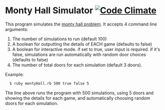 # Monty Hall Simulator [![Code Climate](https://codeclimate.com/github/MrAlexLau/monty_hall/badges/gpa.svg)](https://codeclimate.com/github/MrAlexLau/monty_hall)

This program simulates the [monty hall problem](http://en.wikipedia.org/wiki/Monty_Hall_problem). It accepts 4 command line arguments:
 1. The number of simulations to run (default 100)
 2. A boolean for outputting the details of EACH game (defaults to false)
 3. A boolean for interactive mode. if set to true, user input is required. if it's false, simulations are run automatically with random door choices (defaults to false)
 4. The number of total doors for each simulation (default 3 doors).

Example:
``` bash
  $ ruby montyHall.rb 500 true false 5
```
The line above runs the program with 500 simulations, using 5 doors and showing the details for each game, and automatically choosing random doors for each simulation.
